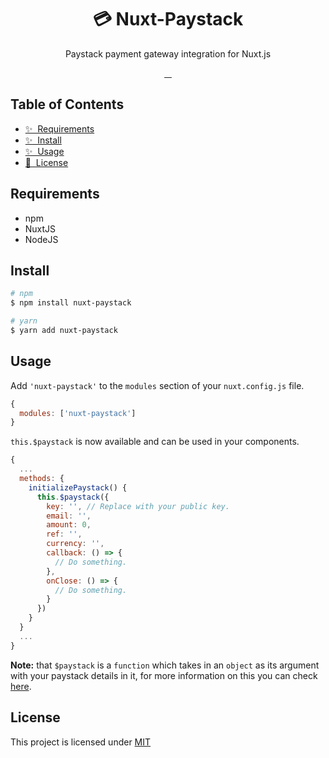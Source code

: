 <h1 align="center" >💳 Nuxt-Paystack</h1>
<p align="center">Paystack payment gateway integration for Nuxt.js</p>

<p align="center">
<a href="https://github.com/prettier/prettier">
    <img alt="" src="https://img.shields.io/badge/code_style-prettier-ff69b4.svg?style=flat-square">
</a>
<a href="https://npmjs.com/package/nuxt-paystack">
    <img alt="" src="https://img.shields.io/npm/v/nuxt-paystack/latest.svg">
</a>
<a href="https://npmjs.com/package/nuxt-paystack">
    <img alt="" src="https://img.shields.io/npm/dt/nuxt-paystack.svg">
</a>
<a href="https://npmjs.com/package/nuxt-paystack">
    <img alt="" src="https://img.shields.io/npm/l/nuxt-paystack.svg">
</a>
</p>

## Table of Contents

- [✨ &nbsp;Requirements](#requirements)
- [✨ &nbsp;Install](#install)
- [✨ &nbsp;Usage](#usage)
- [📖 &nbsp;License](#license)

## Requirements

- npm
- NuxtJS
- NodeJS

## Install

```bash
# npm
$ npm install nuxt-paystack

# yarn
$ yarn add nuxt-paystack
```

## Usage

Add `'nuxt-paystack'` to the `modules` section of your `nuxt.config.js` file.

```js
{
  modules: ['nuxt-paystack']
}
```

`this.$paystack` is now available and can be used in your components.

```js
{
  ...
  methods: {
    initializePaystack() {
      this.$paystack({
        key: '', // Replace with your public key.
        email: '',
        amount: 0,
        ref: '',
        currency: '',
        callback: () => {
          // Do something.
        },
        onClose: () => {
          // Do something.
        }
      })
    }
  }
  ...
}
```

**Note:** that `$paystack` is a `function` which takes in an `object` as its argument with your paystack details in it, for more information on this you can check [here](https://paystack.com/docs/payments/accept-payments/#collect-customer-information).

## License

This project is licensed under [MIT](./LICENSE)
